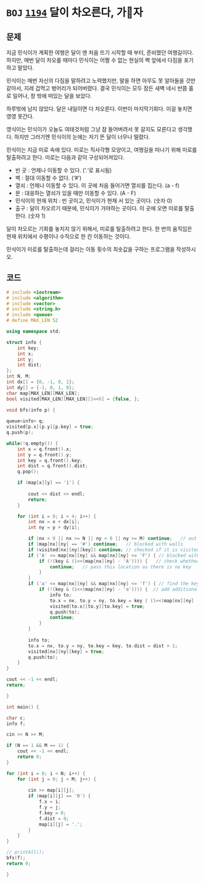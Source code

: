 # `BOJ` [`1194`](https://www.acmicpc.net/problem/1194) 달이 차오른다, 가자

## 문제

지금 민식이가 계획한 여행은 달이 맨 처음 뜨기 시작할 때 부터, 준비했던 여행길이다. 하지만, 매번 달이 차오를 때마다 민식이는 어쩔 수 없는 현실의 벽 앞에서 다짐을 포기하고 말았다.

민식이는 매번 자신의 다짐을 말하려고 노력했지만, 말을 하면 아무도 못 알아들을 것만 같아서, 지레 겁먹고 벙어리가 되어버렸다. 결국 민식이는 모두 잠든 새벽 네시 반쯤 홀로 일어나, 창 밖에 떠있는 달을 보았다.

하루밖에 남지 않았다. 달은 내일이면 다 차오른다. 이번이 마지막기회다. 이걸 놓치면 영영 못간다.

영식이는 민식이가 오늘도 여태것처럼 그냥 잠 들어버려서 못 갈지도 모른다고 생각했다. 하지만 그러기엔 민식이의 눈에는 저기 뜬 달이 너무나 떨렸다.

민식이는 지금 미로 속에 있다. 미로는 직사각형 모양이고, 여행길을 떠나기 위해 미로를 탈출하려고 한다. 미로는 다음과 같이 구성되어져있다.

- 빈 곳 : 언제나 이동할 수 있다. ('.‘로 표시됨)
- 벽 : 절대 이동할 수 없다. (‘#’)
- 열쇠 : 언제나 이동할 수 있다. 이 곳에 처음 들어가면 열쇠를 집는다. (a - f)
- 문 : 대응하는 열쇠가 있을 때만 이동할 수 있다. (A - F)
- 민식이의 현재 위치 : 빈 곳이고, 민식이가 현재 서 있는 곳이다. (숫자 0)
- 출구 : 달이 차오르기 때문에, 민식이가 가야하는 곳이다. 이 곳에 오면 미로를 탈출한다. (숫자 1)

달이 차오르는 기회를 놓치지 않기 위해서, 미로를 탈출하려고 한다. 한 번의 움직임은 현재 위치에서 수평이나 수직으로 한 칸 이동하는 것이다.

민식이가 미로를 탈출하는데 걸리는 이동 횟수의 최솟값을 구하는 프로그램을 작성하시오.



## 코드

```cpp
# include <iostream>
# include <algorithm>
# include <vector>
# include <string.h>
# include <queue>
# define MAX_LEN 52

using namespace std;

struct info {
    int key;
    int x;
    int y;
    int dist;
};
int N, M;
int dx[] = {0, -1, 0, 1};
int dy[] = {-1, 0, 1, 0};
char map[MAX_LEN][MAX_LEN];
bool visited[MAX_LEN][MAX_LEN][1<<6] = {false, };
    
void bfs(info p) {

queue<info> q;
visited[p.x][p.y][p.key] = true;
q.push(p);

while(!q.empty()) {
    int x = q.front().x;
    int y = q.front().y;
    int key = q.front().key;
    int dist = q.front().dist;
    q.pop();

    if (map[x][y] == '1') {
        
        cout << dist << endl;
        return;
    }

    for (int i = 0; i < 4; i++) {
        int nx = x + dx[i];
        int ny = y + dy[i];

        if (nx < 0 || nx >= N || ny < 0 || ny >= M) continue;   // out of range 
        if (map[nx][ny] == '#') continue;   // blocked with walls
        if (visited[nx][ny][key]) continue; // checked if it is visited or not
        if ('A' <= map[nx][ny] && map[nx][ny] <= 'F') { // blocked with doors
            if (!(key & (1<<(map[nx][ny] - 'A')))) {   // check whether it can be opened or not
                continue;   // pass this location as there is no key
            } 
        }
        if ('a' <= map[nx][ny] && map[nx][ny] <= 'f') { // find the key
            if (!(key & (1<<(map[nx][ny] - 'a')))) {  // add additional key
                info to;
                to.x = nx, to.y = ny, to.key = key | (1<<(map[nx][ny] - 'a')), to.dist = dist + 1;
                visited[to.x][to.y][to.key] = true;
                q.push(to);
                continue;                    
            }
        }
        
        info to;
        to.x = nx, to.y = ny, to.key = key, to.dist = dist + 1;
        visited[nx][ny][key] = true;
        q.push(to);
    } 
}

cout << -1 << endl;
return;

}

int main() {

char c;
info f;

cin >> N >> M;

if (N == 1 && M == 1) {
    cout << -1 << endl;
    return 0;
}

for (int i = 0; i < N; i++) {
    for (int j = 0; j < M; j++) {
            
        cin >> map[i][j];
        if (map[i][j] == '0') {
            f.x = i;
            f.y = j;                
            f.key = 0;
            f.dist = 0;
            map[i][j] = '.';                    
        }
    }
}   

// printAll();
bfs(f);
return 0;

}
```



